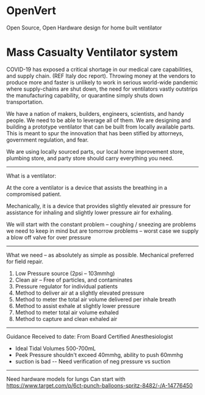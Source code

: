 # OpenVert
Open Source, Open Hardware design for home built ventilator

# Mass Casualty Ventilator system

COVID-19 has exposed a critical shortage in our medical care capabilities, and supply chain. (REF Italy doc report). Throwing money at the vendors to produce more and faster is unlikely to work in serious world-wide pandemic where supply-chains are shut down, the need for ventilators vastly outstrips the manufacturing capability, or quarantine simply shuts down transportation. 

We have a nation of makers, builders, engineers, scientists, and handy people. We need to be able to leverage all of them. We are designing and building a prototype ventilator that can be built from locally available parts. This is meant to spur the innovation that has been stifled by attorneys, government regulation, and fear.

We are using locally sourced parts, our local home improvement store, plumbing store, and party store should carry everything you need. 

-----------

What is a ventilator:

At the core a ventilator is a device that assists the breathing in a compromised patient. 

Mechanically, it is a device that provides slightly elevated air pressure for assistance for inhaling and slightly lower pressure air for exhaling. 

We will start with the constant problem – coughing / sneezing are problems we need to keep in mind but are tomorrow problems – worst case we supply a blow off valve for over pressure

------------
What we need – as absolutely as simple as possible. Mechanical preferred for field repair.

1)	Low Pressure source (2psi – 103mmhg) 
2)	Clean air – Free of particles, and contaminates
3)	Pressure regulator for individual patients
4)	Method to deliver air at a slightly elevated pressure
5)	Method to meter the total air volume delivered per inhale breath
6)	Method to assist exhale at slightly lower pressure
7)	Method to meter total air volume exhaled
8)	Method to capture and clean exhaled air


---------------
Guidance Received to date:
From Board Certified Anesthesiologist
* Ideal Tidal Volumes 500-700mL 
* Peek Pressure shouldn't exceed 40mmhg, ability to push 60mmhg
* suction is bad -- Need verification of neg pressure vs suction

--------------
Need hardware models for lungs
Can start with
https://www.target.com/p/6ct-punch-balloons-spritz-8482/-/A-14776450


